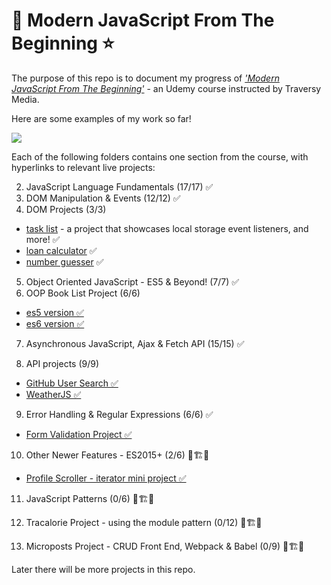 # 🌟 Modern JavaScript From The Beginning ⭐
The purpose of this repo is to document my progress of [_'Modern JavaScript From The Beginning'_](https://www.udemy.com/modern-javascript-from-the-beginning/) - an Udemy course instructed by Traversy Media.

Here are some examples of my work so far!

![](preview-imgs/preview-1.gif)


Each of the following folders contains one section from the course, with hyperlinks to relevant live projects:

<!-- 1. ~~Intro & Getting Started~~ -->
2. JavaScript Language Fundamentals (17/17) ✅
3. DOM Manipulation & Events (12/12) ✅
4. DOM Projects (3/3)
 - [task list](https://jordiup.github.io/js_sandbox/section-four-dom-projects/task-list/index.html) - a project that showcases local storage event listeners, and more! ✅
 - [loan calculator](https://jordiup.github.io/js_sandbox/section-four-dom-projects/loan-calculator/index.html) ✅
 - [number guesser](https://jordiup.github.io/js_sandbox/section-four-dom-projects/number-guesser/index.html) ✅

5. Object Oriented JavaScript - ES5 & Beyond! (7/7) ✅
6. OOP Book List Project (6/6)
 - [es5 version ✅](https://jordiup.github.io/js_sandbox/section-six-oop-project/es5/)
 - [es6 version ✅](https://jordiup.github.io/js_sandbox/section-six-oop-project/es6/)

7. Asynchronous JavaScript, Ajax & Fetch API (15/15) ✅

8. API projects (9/9)
 - [GitHub User Search ✅](https://jordiup.github.io/js_sandbox/section-eight-api-projects/github-finder/)
 - [WeatherJS ✅](https://jordiup.github.io/js_sandbox/section-eight-api-projects/weather-js/)

9. Error Handling & Regular Expressions (6/6) ✅
 - [Form Validation Project ✅](https://jordiup.github.io/js_sandbox/section-nine-error-handling-regular-expressions/form-validation-project/)


10. Other Newer Features - ES2015+ (2/6) 🚧🏗👷
 - [Profile Scroller - iterator mini project ✅](https://jordiup.github.io/js_sandbox/section-ten-es2015plus/iterator-mini-project/)

11. JavaScript Patterns (0/6) 🚧🏗👷

12. Tracalorie Project - using the module pattern (0/12) 🚧🏗👷

13. Microposts Project - CRUD Front End, Webpack & Babel (0/9) 🚧🏗👷



Later there will be more projects in this repo.

<!-- Misc. -->
<!-- [here](https://) -->
<!-- ![thumbnail image](img/preview.png) -->
